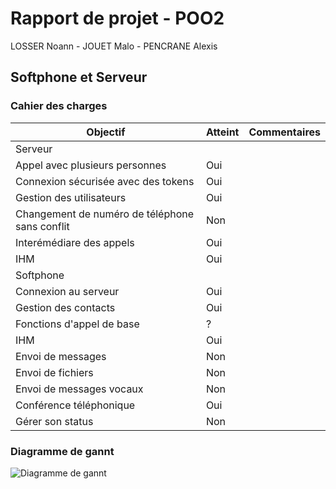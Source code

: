 # Rapport de projet - POO2

LOSSER Noann - JOUET Malo - PENCRANE Alexis

## Softphone et Serveur

### Cahier des charges

Objectif | Atteint | Commentaires
--- | --- | ---
Serveur | |
Appel avec plusieurs personnes | Oui |
Connexion sécurisée avec des tokens | Oui |
Gestion des utilisateurs | Oui |
Changement de numéro de téléphone sans conflit | Non |
Interémédiare des appels | Oui |
IHM | Oui |
Softphone | |
Connexion au serveur | Oui |
Gestion des contacts | Oui |
Fonctions d'appel de base | ? |
IHM | Oui |
Envoi de messages | Non |
Envoi de fichiers | Non |
Envoi de messages vocaux | Non |
Conférence téléphonique | Oui |
Gérer son status | Non |

### Diagramme de gannt

![Diagramme de gannt](./CR/gantt.png)
